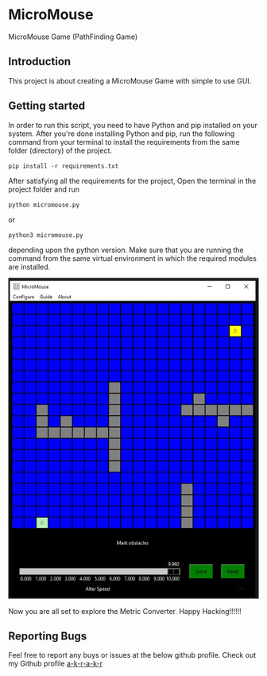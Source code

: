 # MicroMouse
MicroMouse Game (PathFinding Game)

## Introduction
This project is about creating a MicroMouse Game with simple to use GUI.


## Getting started
In order to run this script, you need to have Python and pip installed on your system. After you're done installing Python and pip, run the following command from your terminal to install the requirements from the same folder (directory) of the project.
```
pip install -r requirements.txt
```

After satisfying all the requirements for the project, Open the terminal in the project folder and run
```
python micromouse.py
```
or
```
python3 micromouse.py
```
depending upon the python version. Make sure that you are running the command from the same virtual environment in which the required modules are installed.


![Demo pic of MicroMouse Game by akr](resources/images/akr.jpg)

Now you are all set to explore the Metric Converter. Happy Hacking!!!!!!


## Reporting Bugs
Feel free to report any buys or issues at the below github profile.
Check out my Github profile [a-k-r-a-k-r](https://github.com/a-k-r-a-k-r)
